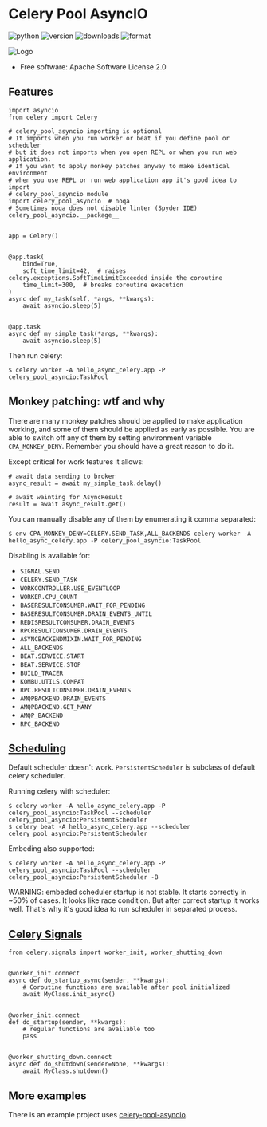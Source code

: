 Celery Pool AsyncIO
===============

![python](https://img.shields.io/pypi/pyversions/celery-pool-asyncio.svg)
![version](https://img.shields.io/pypi/v/celery-pool-asyncio.svg)
![downloads](https://img.shields.io/pypi/dm/celery-pool-asyncio.svg)
![format](https://img.shields.io/pypi/format/celery-pool-asyncio.svg)


![Logo](https://repository-images.githubusercontent.com/198568368/35298e00-c1e8-11e9-8bcf-76c57ee28db8)

* Free software: Apache Software License 2.0

Features
--------


```
import asyncio
from celery import Celery

# celery_pool_asyncio importing is optional
# It imports when you run worker or beat if you define pool or scheduler
# but it does not imports when you open REPL or when you run web application.
# If you want to apply monkey patches anyway to make identical environment
# when you use REPL or run web application app it's good idea to import
# celery_pool_asyncio module
import celery_pool_asyncio  # noqa
# Sometimes noqa does not disable linter (Spyder IDE)
celery_pool_asyncio.__package__


app = Celery()


@app.task(
    bind=True,
    soft_time_limit=42,  # raises celery.exceptions.SoftTimeLimitExceeded inside the coroutine
    time_limit=300,  # breaks coroutine execution
)
async def my_task(self, *args, **kwargs):
    await asyncio.sleep(5)


@app.task
async def my_simple_task(*args, **kwargs):
    await asyncio.sleep(5)
```

Then run celery:

```
$ celery worker -A hello_async_celery.app -P celery_pool_asyncio:TaskPool
```

Monkey patching: wtf and why
--------

There are many monkey patches should be applied to make application working, and
some of them should be applied as early as possible. You are able to switch off
any of them by setting environment variable `CPA_MONKEY_DENY`. Remember you
should have a great reason to do it.

Except critical for work features it allows:
```
# await data sending to broker
async_result = await my_simple_task.delay()

# await wainting for AsyncResult
result = await async_result.get()
```

You can manually disable any of them by enumerating it comma separated:
```
$ env CPA_MONKEY_DENY=CELERY.SEND_TASK,ALL_BACKENDS celery worker -A hello_async_celery.app -P celery_pool_asyncio:TaskPool
```

Disabling is available for:
- `SIGNAL.SEND`
- `CELERY.SEND_TASK`
- `WORKCONTROLLER.USE_EVENTLOOP`
- `WORKER.CPU_COUNT`
- `BASERESULTCONSUMER.WAIT_FOR_PENDING`
- `BASERESULTCONSUMER.DRAIN_EVENTS_UNTIL`
- `REDISRESULTCONSUMER.DRAIN_EVENTS`
- `RPCRESULTCONSUMER.DRAIN_EVENTS`
- `ASYNCBACKENDMIXIN.WAIT_FOR_PENDING`
- `ALL_BACKENDS`
- `BEAT.SERVICE.START`
- `BEAT.SERVICE.STOP`
- `BUILD_TRACER`
- `KOMBU.UTILS.COMPAT`
- `RPC.RESULTCONSUMER.DRAIN_EVENTS`
- `AMQPBACKEND.DRAIN_EVENTS`
- `AMQPBACKEND.GET_MANY`
- `AMQP_BACKEND`
- `RPC_BACKEND`


[Scheduling](https://docs.celeryproject.org/en/latest/userguide/periodic-tasks.html#starting-the-scheduler)
--------

Default scheduler doesn't work. `PersistentScheduler` is subclass of default
celery scheduler.

Running celery with scheduler:
```
$ celery worker -A hello_async_celery.app -P celery_pool_asyncio:TaskPool --scheduler celery_pool_asyncio:PersistentScheduler
$ celery beat -A hello_async_celery.app --scheduler celery_pool_asyncio:PersistentScheduler
```

Embeding also supported:
```
$ celery worker -A hello_async_celery.app -P celery_pool_asyncio:TaskPool --scheduler celery_pool_asyncio:PersistentScheduler -B
```

WARNING: embeded scheduler startup is not stable. It starts correctly in ~50%
of cases. It looks like race condition. But after correct startup it works well.
That's why it's good idea to run scheduler in separated process.


[Celery Signals](https://docs.celeryproject.org/en/stable/userguide/signals.html)
--------
```
from celery.signals import worker_init, worker_shutting_down


@worker_init.connect
async def do_startup_async(sender, **kwargs):
    # Coroutine functions are available after pool initialized
    await MyClass.init_async()


@worker_init.connect
def do_startup(sender, **kwargs):
    # regular functions are available too
    pass


@worker_shutting_down.connect
async def do_shutdown(sender=None, **kwargs):
    await MyClass.shutdown()
```

More examples
--------
There is an example project uses [celery-pool-asyncio](https://github.com/kai3341/celery-decorator-taskcls-example).
